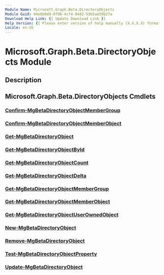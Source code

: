```yaml
---
Module Name: Microsoft.Graph.Beta.DirectoryObjects
Module Guid: 04e6b0d9-0f86-4cf4-8442-53b5ae59b27a
Download Help Link: {{ Update Download Link }}
Help Version: {{ Please enter version of help manually (X.X.X.X) format }}
Locale: en-US
---
```


# Microsoft.Graph.Beta.DirectoryObjects Module
## Description


## Microsoft.Graph.Beta.DirectoryObjects Cmdlets
### [Confirm-MgBetaDirectoryObjectMemberGroup](Confirm-MgBetaDirectoryObjectMemberGroup.md)


### [Confirm-MgBetaDirectoryObjectMemberObject](Confirm-MgBetaDirectoryObjectMemberObject.md)


### [Get-MgBetaDirectoryObject](Get-MgBetaDirectoryObject.md)


### [Get-MgBetaDirectoryObjectById](Get-MgBetaDirectoryObjectById.md)


### [Get-MgBetaDirectoryObjectCount](Get-MgBetaDirectoryObjectCount.md)


### [Get-MgBetaDirectoryObjectDelta](Get-MgBetaDirectoryObjectDelta.md)


### [Get-MgBetaDirectoryObjectMemberGroup](Get-MgBetaDirectoryObjectMemberGroup.md)


### [Get-MgBetaDirectoryObjectMemberObject](Get-MgBetaDirectoryObjectMemberObject.md)


### [Get-MgBetaDirectoryObjectUserOwnedObject](Get-MgBetaDirectoryObjectUserOwnedObject.md)


### [New-MgBetaDirectoryObject](New-MgBetaDirectoryObject.md)


### [Remove-MgBetaDirectoryObject](Remove-MgBetaDirectoryObject.md)


### [Test-MgBetaDirectoryObjectProperty](Test-MgBetaDirectoryObjectProperty.md)


### [Update-MgBetaDirectoryObject](Update-MgBetaDirectoryObject.md)



